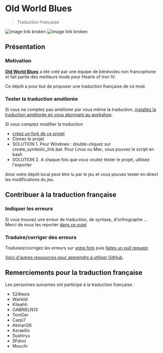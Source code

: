 # Old World Blues
> Traduction française

![image link broken](https://img.shields.io/badge/OWB%20version%20translation-1.1.13-green.svg)
![image link broken](https://img.shields.io/badge/Translation%20status-in%20progress-yellow.svg)

## Présentation

### Motivation
**[Old World Blues](https://steamcommunity.com/workshop/filedetails/?id=1303741106)** a été créé par une équipe de bénévoles non francophone et fait partie des meilleurs mods pour Hearts of Iron IV.

Ce dépôt a pour but de proposer une traduction française de ce mod.


### Tester la traduction améliorée

Si vous ne comptez pas améliorer par vous même la traduction, [installez la traduction améliorée en vous abonnant au workshop](https://steamcommunity.com/sharedfiles/filedetails/?id=1493571954).

Si vous comptez modifier la traduction
- [créez un fork de ce projet](https://help.github.com/articles/fork-a-repo/)
- Clonez le projet
- SOLUTION 1. Pour Windows : double-cliquez sur create_symbolic_link.bat. Pour Linux ou Mac, vous pouvez le script en bash
- SOLUTION 2. A chaque fois que vous voulez tester le projet, utilisez l'exporter

Ainsi votre dépôt local peut être lu par le jeu et vous pouvez tester en direct les modifications du jeu.


## Contribuer à la traduction française

### Indiquer les erreurs
Si vous trouvez une erreur de traduction, de syntaxe, d'orthographe ...
Merci de nous les reporter [dans ce sujet](http://forum.reseau-js.com/topic/95501-traduction-du-mod-owb-pour-hoi4/)

### Traduire/corriger des erreurs

Traduisez/corrigez les erreurs sur [votre fork](https://help.github.com/articles/fork-a-repo/) puis [faites un pull request](https://help.github.com/articles/creating-a-pull-request-from-a-fork/).

[Voici d'autres ressources pour apprendre à utiliser GitHub](https://try.github.io/).


## Remerciements pour la traduction française
Les personnes suivantes ont participé à la traduction française :
- 52Alexis
- Warkild
- Kileahh
- GABRIELN13
- TomDer
- Carpi7
- Akinari26
- Azraellis
- Sushiryu
- SFalvo
- Mouchi

